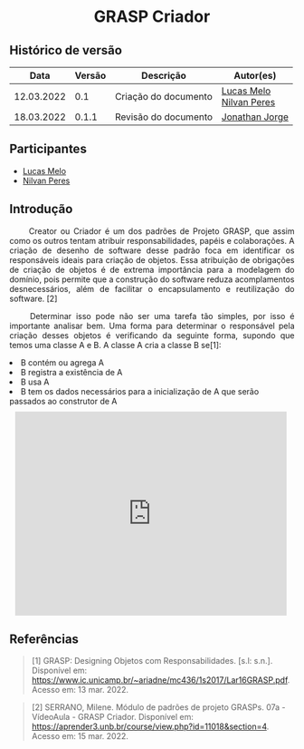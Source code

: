 # <center> GRASP Criador

## Histórico de versão<br>

| Data       | Versão | Descrição            | Autor(es)                    |
| ---------- | ------ | -------------------- | ---------------------------- |
| 12.03.2022 | 0.1    | Criação do documento | [Lucas Melo](https://github.com/luucas-melo)<br>[Nilvan Peres](https://github.com/NilvanPeres) |
| 18.03.2022 | 0.1.1   | Revisão do documento | [Jonathan Jorge](https://github.com/Jonathan-Oliveira) |


## Participantes

- [Lucas Melo](https://github.com/luucas-melo)
- [Nilvan Peres](https://github.com/NilvanPeres)

## Introdução

<p align="justify">&emsp;&emsp;
    Creator ou Criador é um dos padrões de Projeto GRASP, que assim como os outros tentam atribuir responsabilidades, papéis e colaborações. A criação de desenho de software desse padrão foca em identificar os responsáveis ideais para criação de objetos. Essa atribuição de obrigações de criação de objetos é de extrema importância para a modelagem do domínio, pois permite que a construção do software reduza acomplamentos desnecessários, além de facilitar o encapsulamento e reutilização do software. [2]
</p>

<p align="justify">&emsp;&emsp;
    Determinar isso pode não ser uma tarefa tão simples, por isso é importante analisar bem. Uma forma para determinar o responsável pela criação desses objetos é verificando da seguinte forma, supondo que temos uma classe A e B. A classe A cria a classe B se[1]:
</p>

<li>B contém ou agrega A</li>
<li>B registra a existência de A</li>
<li>B usa A</li>
<li>B tem os dados necessários para a inicialização de A que serão passados ao construtor de A</li>

<div style="width: 480px; height: 360px; margin: 10px; position: relative;"><iframe allowfullscreen frameborder="0" style="width:480px; height:360px" src="https://lucid.app/documents/embeddedchart/92a215e1-c772-41b4-b751-9ca7cb76976c" id="9T82cDyCgAB5"></iframe></div>



## Referências

> [1] GRASP: Designing Objetos com Responsabilidades. [s.l: s.n.]. Disponível em: <https://www.ic.unicamp.br/~ariadne/mc436/1s2017/Lar16GRASP.pdf>. Acesso em: 13 mar. 2022.

> [2] SERRANO, Milene. Módulo de padrões de projeto GRASPs. 07a -VídeoAula - GRASP Criador.  Disponível em: <https://aprender3.unb.br/course/view.php?id=11018&section=4>. Acesso em: 15 mar. 2022.

‌
